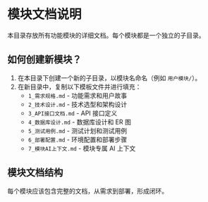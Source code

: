 # 模块文档说明

本目录存放所有功能模块的详细文档。每个模块都是一个独立的子目录。

## 如何创建新模块？

1. 在本目录下创建一个新的子目录，以模块名命名（例如 `用户模块/`）。
2. 在新目录中，复制以下模板文件并进行填充：
   - `1_需求规格.md` - 功能需求和用户故事
   - `2_技术设计.md` - 技术选型和架构设计
   - `3_API接口文档.md` - API 接口定义
   - `4_数据库设计.md` - 数据库设计和 ER 图
   - `5_测试用例.md` - 测试计划和测试用例
   - `6_部署配置.md` - 环境配置和部署步骤
   - `7_模块AI上下文.md` - 模块专属 AI 上下文

## 模块文档结构

每个模块应该包含完整的文档，从需求到部署，形成闭环。
